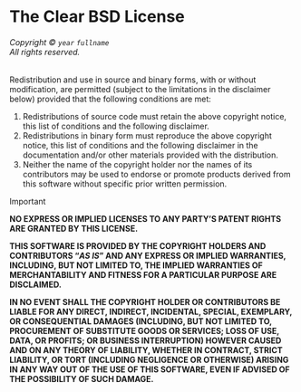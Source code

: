 <!-- SPDX-License-Identifier: BSD-3-Clause-Clear -->

# The Clear BSD License

<h6>
  Copyright © <code>year</code> <code>fullname</code><br>
  All rights reserved.
</h6>

Redistribution and use in source and binary forms, with or without modification, are permitted (subject to the limitations in the disclaimer below) provided that the following conditions are met:

<ol>
     <li>Redistributions of source code must retain the above copyright notice, this list of conditions and the following disclaimer.</li>
     <li>Redistributions in binary form must reproduce the above copyright notice, this list of conditions and the following disclaimer in the documentation and/or other materials provided with the distribution.</li>
     <li>Neither the name of the copyright holder nor the names of its contributors may be used to endorse or promote products derived from this software without specific prior written permission.</li>
</ol>

> [!IMPORTANT]
> __NO EXPRESS OR IMPLIED LICENSES TO ANY PARTY’S PATENT RIGHTS ARE GRANTED BY THIS LICENSE.__
>
> __THIS SOFTWARE IS PROVIDED BY THE COPYRIGHT HOLDERS AND CONTRIBUTORS “_AS IS_” AND ANY EXPRESS OR IMPLIED WARRANTIES, INCLUDING, BUT NOT LIMITED TO, THE IMPLIED WARRANTIES OF MERCHANTABILITY AND FITNESS FOR A PARTICULAR PURPOSE ARE DISCLAIMED.__
>
> __IN NO EVENT SHALL THE COPYRIGHT HOLDER OR CONTRIBUTORS BE LIABLE FOR ANY DIRECT, INDIRECT, INCIDENTAL, SPECIAL, EXEMPLARY, OR CONSEQUENTIAL DAMAGES (INCLUDING, BUT NOT LIMITED TO, PROCUREMENT OF SUBSTITUTE GOODS OR SERVICES; LOSS OF USE, DATA, OR PROFITS; OR BUSINESS INTERRUPTION) HOWEVER CAUSED AND ON ANY THEORY OF LIABILITY, WHETHER IN CONTRACT, STRICT LIABILITY, OR TORT (INCLUDING NEGLIGENCE OR OTHERWISE) ARISING IN ANY WAY OUT OF THE USE OF THIS SOFTWARE, EVEN IF ADVISED OF THE POSSIBILITY OF SUCH DAMAGE.__
